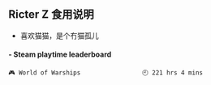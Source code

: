 ## Ricter Z 食用说明
- 喜欢猫猫，是个冇猫孤儿

<!-- steam-box start -->
#### - Steam playtime leaderboard
```text
🎮 World of Warships                 🕘 221 hrs 4 mins
```
<!-- Powered by https://github.com/YouEclipse/steam-box . -->
<!-- steam-box end -->
